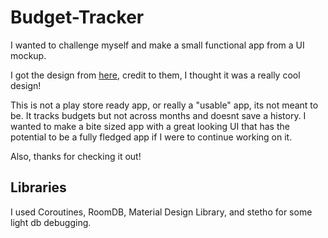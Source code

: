# Budget-Tracker

I wanted to challenge myself and make a small functional app from a UI mockup.

I got the design from [here](https://www.uplabs.com/posts/expense-tracking-app-5de7a32b-4871-4cf7-8b33-e363cf6ba809), credit to them,
I thought it was a really cool design!

This is not a play store ready app, or really a "usable" app, its not meant to be. It tracks budgets but not across months and doesnt save a history. I wanted to make a bite sized app with a great looking UI that has the potential to be a fully fledged app if I were to continue working on it. 

Also, thanks for checking it out!

## Libraries

I used Coroutines, RoomDB, Material Design Library, and stetho for some light db debugging. 
